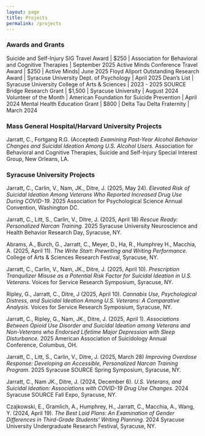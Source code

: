 ```yaml
---
layout: page
title: Projects
permalink: /projects
---
```


### Awards and Grants 	 	 	 	 	 	 	 	 	 	 
Suicide and Self-Injury SIG Travel Award | $250 | Association for Behavioral and Cognitive Therapies | September 2025 
  Active Minds Conference Travel Award | $250 | Active Minds| June 2025
  Floyd Allport Outstanding Research Award | Syracuse University Dept. of Psychology | April 2025
  Dean’s List | Syracuse University College of Arts & Sciences | 2023 - 2025
  SOURCE Bridge Research Grant | $1,500 | Syracuse University | August 2024
  Volunteer of the Month | American Foundation for Suicide Prevention | April 2024
  Mental Health Education Grant | $800 | Delta Tau Delta Fraternity | March 2024



### Mass General Hospital/Harvard University Projects
Jarratt, C., Fortgang R.G. (Accepted) *Examining Past-Year Alcohol Behavior Changes and Suicidal Ideation Among U.S. Alcohol Users.* Association for Behavioral and Cognitive Therapies, Suicide and Self-Injury Special Interest Group, New Orleans, LA.

### Syracuse University Projects
Jarratt, C., Carlin, V., Nam, JK., Ditre, J. (2025, May 24). *Elevated Risk of Suicidal Ideation Among Veterans Who Reported Increased Drug Use During COVID-19.* 2025 Association for Psychological Science Annual Convention, Washington DC.

Jarratt, C., Litt, S., Carlin, V., Ditre, J. (2025, April 18) *Rescue Ready: Personalized Narcan Training.* 2025 Syracuse University Neuroscience and Health Behavior Research Day, Syracuse, NY.

Abrams, A., Burch, G., Jarratt, C., Meyer, D., Ha, R., Humphrey H., Macchia, A. (2025, April 11). *The Write Start: Prewriting and Writing Performance.* College of Arts & Sciences Research Festival, Syracuse, NY.

Jarratt, C., Carlin, V., Nam, JK., Ditre, J. (2025, April 10). *Prescription Tranquilizer Misuse as a Potential Risk Factor for Suicidal Ideation in U.S. Veterans.* Voices for Service Research Symposium, Syracuse, NY.

Ripley, G., Jarratt, C., Ditre, J (2025, April 10). *Cannabis Use, Psychological Distress, and Suicidal Ideation Among U.S. Veterans: A Comparative Analysis.* Voices for Service Research Symposium, Syracuse, NY.

Jarratt, C., Ripley, G., Nam, JK., Ditre, J. (2025, April 1). *Associations Between Opioid Use Disorder and Suicidal Ideation among Veterans and Non-Veterans who Endorsed Lifetime Major Depression with Sleep Disturbance.* 2025 American Association of Suicidology Annual Conference, Columbus, OH.

Jarratt, C., Litt, S., Carlin, V., Ditre, J. (2025, March 28) *Improving Overdose Response: Developing an Accessible, Personalized Narcan Training Program.* 2025 Syracuse SOURCE Spring Symposium, Syracuse, NY.

Jarratt, C., Nam JK., Ditre, J. (2024, December 6). *U.S. Veterans, and Suicidal Ideation: Associations with COVID-19 Drug Use Changes.* 2024 Syracuse SOURCE Fall Expo, Syracuse, NY.

Czajkowski, E., Gramlich, A., Humphrey, H., Jarratt, C., Macchia, A., Wang, Y. (2024, April 19). *The Best Laid Plans: An Examination of Gender Differences in Third-Grade Students’ Writing Planning.* 2024 Syracuse University Undergraduate Research Festival, Syracuse, NY.
